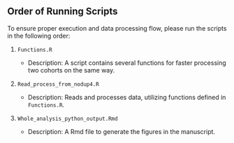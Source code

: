 ## Order of Running Scripts

To ensure proper execution and data processing flow, please run the scripts in the following order:

1. `Functions.R`
   - Description: A script contains several functions for faster processing two cohorts on the same way.

2. `Read_process_from_nodup4.R`
   - Description: Reads and processes data, utilizing functions defined in `Functions.R`.

3. `Whole_analysis_python_output.Rmd`
   - Description: A Rmd file to generate the figures in the manuscript.
